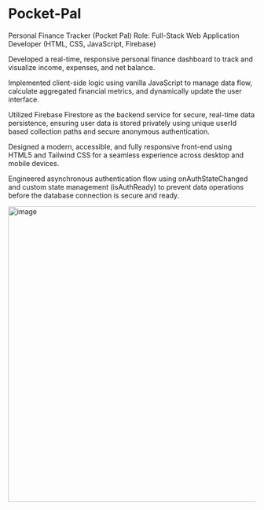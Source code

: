 # Pocket-Pal
Personal Finance Tracker (Pocket Pal)
Role: Full-Stack Web Application Developer (HTML, CSS, JavaScript, Firebase)

Developed a real-time, responsive personal finance dashboard to track and visualize income, expenses, and net balance.

Implemented client-side logic using vanilla JavaScript to manage data flow, calculate aggregated financial metrics, and dynamically update the user interface.

Utilized Firebase Firestore as the backend service for secure, real-time data persistence, ensuring user data is stored privately using unique userId based collection paths and secure anonymous authentication.

Designed a modern, accessible, and fully responsive front-end using HTML5 and Tailwind CSS for a seamless experience across desktop and mobile devices.

Engineered asynchronous authentication flow using onAuthStateChanged and custom state management (isAuthReady) to prevent data operations before the database connection is secure and ready.

<img width="624" height="601" alt="image" src="https://github.com/user-attachments/assets/e3abec73-0cca-4430-9c70-70bf8e97e7d0" />
